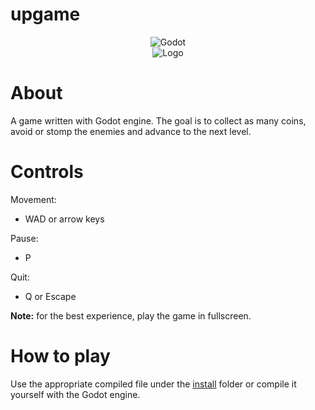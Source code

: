 # upgame
<div align="center">
  <img alt="Godot" src="https://img.shields.io/badge/Godot-478CBF?style=for-the-badge&logo=GodotEngine&logoColor=white"/>
</div>

<div align="center">
  <img alt="Logo" src="other/game.gif">
</div>


# About
A game written with Godot engine. The goal is to collect as many coins, avoid or stomp the enemies and advance to the next level.

# Controls
Movement:
- WAD or arrow keys

Pause:
- P

Quit:
- Q or Escape

**Note:** for the best experience, play the game in fullscreen.

# How to play
Use the appropriate compiled file under the [install](/install) folder or compile it yourself with the Godot engine.
